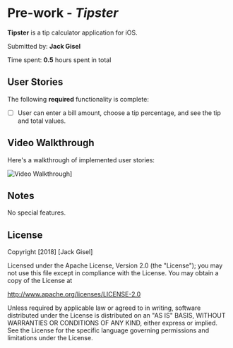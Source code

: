 # Pre-work - *Tipster*

**Tipster** is a tip calculator application for iOS.

Submitted by: **Jack Gisel**

Time spent: **0.5** hours spent in total

## User Stories

The following **required** functionality is complete:

* [ ] User can enter a bill amount, choose a tip percentage, and see the tip and total values.

## Video Walkthrough 

Here's a walkthrough of implemented user stories:

<img src='blob:https://imgur.com/3a79550e-92d1-4b33-b19f-c6532b874786' title='Video Walkthrough' width='' alt='Video Walkthrough' />]

## Notes

No special features.

## License

Copyright [2018] [Jack Gisel]

Licensed under the Apache License, Version 2.0 (the "License");
you may not use this file except in compliance with the License.
You may obtain a copy of the License at

http://www.apache.org/licenses/LICENSE-2.0

Unless required by applicable law or agreed to in writing, software
distributed under the License is distributed on an "AS IS" BASIS,
WITHOUT WARRANTIES OR CONDITIONS OF ANY KIND, either express or implied.
See the License for the specific language governing permissions and
limitations under the License.

